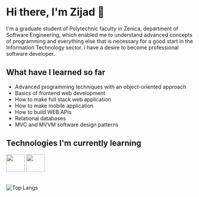 # Hi there, I'm Zijad 👋

<p> I'm a graduate student of Polytechnic faculty in Zenica, department of Software Engineering, which enabled me to understand advanced concepts of programming and everything else that is necessary for a good start in the Information Technology sector. I have a desire to become professional software developer.</p>

## What have I learned so far

<ul>
  <li>Advanced programming techniques with an object-oriented approach</li>
  <li>Basics of frontend web development</li>
  <li>How to make full stack web application</li>
  <li>How to make mobile application</li>
  <li>How to build WEB APIs</li>
  <li>Relational databases</li>
  <li>MVC and MVVM software design patterns</li>
</ul>

## Technologies I'm currently learning

<div display="flex">
  <img src="https://skillicons.dev/icons?i=dotnet" width="50px" height="47px" />
  <img src="https://skillicons.dev/icons?i=angular" width="50px" height="47px" />
</div>

<br>

![Top Langs](https://github-readme-stats.vercel.app/api/top-langs/?username=zijadddd&layout=compact&theme=dark)
